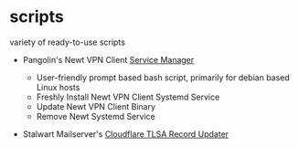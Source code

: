 # scripts
variety of ready-to-use scripts
- Pangolin's Newt VPN Client [Service Manager](https://github.com/dpurnam/scripts/tree/main/newt)
  - User-friendly prompt based bash script, primarily for debian based Linux hosts
  - Freshly Install Newt VPN Client Systemd Service
  - Update Newt VPN Client Binary
  - Remove Newt Systemd Service
    
- Stalwart Mailserver's [Cloudflare TLSA Record Updater](https://github.com/dpurnam/scripts/tree/main/stalwart)
